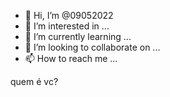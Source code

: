 - 👋 Hi, I’m @09052022
- 👀 I’m interested in ...
- 🌱 I’m currently learning ...
- 💞️ I’m looking to collaborate on ...
- 📫 How to reach me ...

<!---
09052022/09052022 is a ✨ special ✨ repository because its `README.md` (this file) appears on your GitHub profile.
You can click the Preview link to take a look at your changes.
---> quem é vc? 
